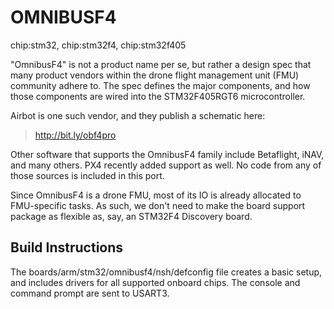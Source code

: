 OMNIBUSF4
=========

chip:stm32, chip:stm32f4, chip:stm32f405

\"OmnibusF4\" is not a product name per se, but rather a design spec
that many product vendors within the drone flight management unit (FMU)
community adhere to. The spec defines the major components, and how
those components are wired into the STM32F405RGT6 microcontroller.

Airbot is one such vendor, and they publish a schematic here:

> <http://bit.ly/obf4pro>

Other software that supports the OmnibusF4 family include Betaflight,
iNAV, and many others. PX4 recently added support as well. No code from
any of those sources is included in this port.

Since OmnibusF4 is a drone FMU, most of its IO is already allocated to
FMU-specific tasks. As such, we don\'t need to make the board support
package as flexible as, say, an STM32F4 Discovery board.

Build Instructions
------------------

The boards/arm/stm32/omnibusf4/nsh/defconfig file creates a basic setup,
and includes drivers for all supported onboard chips. The console and
command prompt are sent to USART3.
